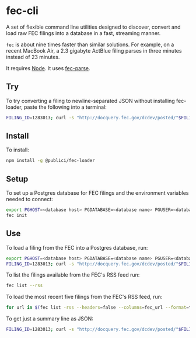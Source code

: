 # fec-cli

A set of flexible command line utilities designed to discover, convert and load raw FEC filings into a database in a fast, streaming manner.

`fec` is about nine times faster than similar solutions. For example, on a recent MacBook Air, a 2.3 gigabyte ActBlue filing parses in three minutes instead of 23 minutes.

It requires [Node](https://nodejs.org/). It uses [fec-parse](https://github.com/PublicI/fec-parse).

## Try

To try converting a filing to newline-separated JSON without installing fec-loader, paste the following into a terminal:
```bash
FILING_ID=1283013; curl -s "http://docquery.fec.gov/dcdev/posted/"$FILING_ID".fec" | npx -p @publici/fec-loader convert $FILING_ID > $FILING_ID".ndjson"
```
## Install

To install:
```bash
npm install -g @publici/fec-loader
```
## Setup

To set up a Postgres database for FEC filings and the environment variables needed to connect:
```bash
export PGHOST=<database host> PGDATABASE=<database name> PGUSER=<database user> PGPASSWORD=<database password>
fec init
```

## Use

To load a filing from the FEC into a Postgres database, run:
```bash
export PGHOST=<database host> PGDATABASE=<database name> PGUSER=<database user> PGPASSWORD=<database password>
FILING_ID=1283013; curl -s "http://docquery.fec.gov/dcdev/posted/"$FILING_ID".fec" | fec convert $FILING_ID --format=psql | psql
```

To list the filings available from the FEC's RSS feed run:
```bash
fec list --rss
```

To load the most recent five filings from the FEC's RSS feed, run:

```bash
for url in $(fec list -rss --headers=false --columns=fec_url --format=tsv | head -n 5); do curl -s $url | fec convert $(echo $url | tr -dc '0-9') --format=psql | psql -v ON_ERROR_STOP=on --single-transaction; done
```

To get just a summary line as JSON:
```bash
FILING_ID=1283013; curl -s "http://docquery.fec.gov/dcdev/posted/"$FILING_ID".fec" | head -n 10 | fec convert | sed -n 2p
```
